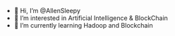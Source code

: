 - 👋 Hi, I’m @AllenSleepy
- 👀 I’m interested in Artificial Intelligence & BlockChain
- 🌱 I’m currently learning Hadoop and Blockchain

<!---
AllenSleepy/AllenSleepy is a ✨ special ✨ repository because its `README.md` (this file) appears on your GitHub profile.
You can click the Preview link to take a look at your changes.
--->
